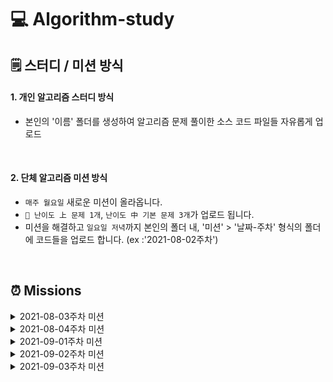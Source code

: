 # 💻 Algorithm-study


## 🗒️ 스터디 / 미션 방식

#### 1. 개인 알고리즘 스터디 방식
- 본인의 '이름' 폴더를 생성하여 알고리즘 문제 풀이한 소스 코드 파일들 자유롭게 업로드

<br>

#### 2. 단체 알고리즘 미션 방식
- `매주 월요일` 새로운 미션이 올라옵니다.
- `🥇 난이도 上 문제 1개`, `난이도 中 기본 문제 3개`가 업로드 됩니다.
- 미션을 해결하고 `일요일 저녁`까지 본인의 폴더 내, '미션' > '날짜-주차' 형식의 폴더에 코드들을 업로드 합니다. (ex :'2021-08-02주차')

<br>

## ⏰ Missions
<details>
  <summary> 2021-08-03주차 미션 </summary>

## 2021.08.12 ~ 2021.08.22
  
1. 난이도 상 문제: [백준 4949번 스택문제](https://www.acmicpc.net/problem/4949)
2. 기본 문제 3개
  - [문제1](링크)
  - [문제2](링크)
  - [문제3](링크)
  
  
</details>
<details>
  <summary> 2021-08-04주차 미션 </summary>

## 2021.08.23 ~ 2021.09.05
  
</details>
<details>
  <summary> 2021-09-01주차 미션 </summary>
  
## 2021.09.06 ~ 2021.09.12
  
</details>
<details>
  <summary> 2021-09-02주차 미션 </summary>
  
## 2021.09.13 ~ 2021.09.19
  
</details>
<details>
  <summary> 2021-09-03주차 미션 </summary>
  
## 2021.09.20 ~ 2021.09.26
  
</details>
